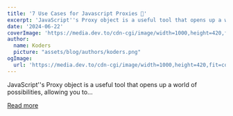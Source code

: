 ```yaml
---
title: '7 Use Cases for Javascript Proxies 🧙'
excerpt: 'JavaScript''s Proxy object is a useful tool that opens up a world of possibilities, allowing you to...'
date: '2024-06-22'
coverImage: 'https://media.dev.to/cdn-cgi/image/width=1000,height=420,fit=cover,gravity=auto,format=auto/https%3A%2F%2Fdev-to-uploads.s3.amazonaws.com%2Fuploads%2Farticles%2Fgg2mqq64hvym0ogrpa2m.png'
author:
  name: Koders
  picture: "assets/blog/authors/koders.png"
ogImage:
  url: 'https://media.dev.to/cdn-cgi/image/width=1000,height=420,fit=cover,gravity=auto,format=auto/https%3A%2F%2Fdev-to-uploads.s3.amazonaws.com%2Fuploads%2Farticles%2Fgg2mqq64hvym0ogrpa2m.png'
---
```


JavaScript''s Proxy object is a useful tool that opens up a world of possibilities, allowing you to...

[Read more](https://dev.to/mattlewandowski93/7-use-cases-for-javascript-proxies-3b29)
